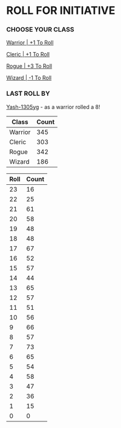 # ROLL FOR INITIATIVE
### CHOOSE YOUR CLASS

[Warrior | +1 To Roll](https://github.com/benjaminsampica/benjaminsampica/issues/new?title=roll%7Cwarrior&body=Just+click+%27Submit+new+issue%27.)

[Cleric | +1 To Roll](https://github.com/benjaminsampica/benjaminsampica/issues/new?title=roll%7Ccleric&body=Just+click+%27Submit+new+issue%27.)

[Rogue | +3 To Roll](https://github.com/benjaminsampica/benjaminsampica/issues/new?title=roll%7Crogue&body=Just+click+%27Submit+new+issue%27.)

[Wizard | -1 To Roll](https://github.com/benjaminsampica/benjaminsampica/issues/new?title=roll%7Cwizard&body=Just+click+%27Submit+new+issue%27.)
### LAST ROLL BY
[Yash-1305yg](https://www.github.com/Yash-1305yg) - as a warrior rolled a 8!

|Class|Count|
|-|-|
|Warrior|345|
|Cleric|303|
|Rogue|342|
|Wizard|186|

|Roll|Count|
|-|-|
|23|16
|22|25
|21|61
|20|58
|19|48
|18|48
|17|67
|16|52
|15|57
|14|44
|13|65
|12|57
|11|51
|10|56
|9|66
|8|57
|7|73
|6|65
|5|54
|4|58
|3|47
|2|36
|1|15
|0|0
